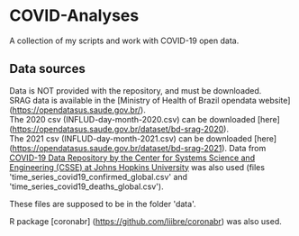 # COVID-Analyses
A collection of my scripts and work with COVID-19 open data.  

## Data sources
Data is NOT provided with the repository, and must be downloaded.  
SRAG data is available in the [Ministry of Health of Brazil opendata website] (https://opendatasus.saude.gov.br/).  
The 2020 csv (INFLUD-day-month-2020.csv) can be downloaded [here] (https://opendatasus.saude.gov.br/dataset/bd-srag-2020).  
The 2021 csv (INFLUD-day-month-2021.csv) can be downloaded [here] (https://opendatasus.saude.gov.br/dataset/bd-srag-2021).
Data from [COVID-19 Data Repository by the Center for Systems Science and Engineering (CSSE) at Johns Hopkins University](https://github.com/CSSEGISandData/COVID-19) was also used (files 'time_series_covid19_confirmed_global.csv' and 'time_series_covid19_deaths_global.csv').  
  
These files are supposed to be in the folder 'data'.  
  
R package [coronabr] (https://github.com/liibre/coronabr) was also used.  
